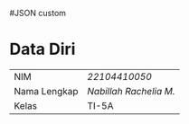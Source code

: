 #JSON custom

# Data Diri

|              |                    |
| ------------ | ------------------ |
| NIM          | _22104410050_      |
| Nama Lengkap | _Nabillah Rachelia M._ |
| Kelas        | TI-5A              |

